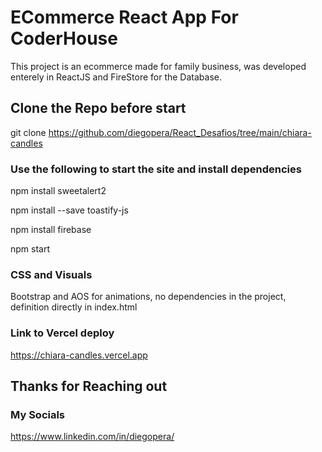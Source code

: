 # ECommerce React App For CoderHouse

This project is an ecommerce made for family business, was developed enterely in ReactJS and FireStore for the Database.

## Clone the Repo before start

git clone https://github.com/diegopera/React_Desafios/tree/main/chiara-candles

### Use the following to start the site and install dependencies

npm install sweetalert2

npm install --save toastify-js

npm install firebase

npm start

### CSS and Visuals

Bootstrap and AOS for animations, no dependencies in the project, definition directly in index.html

### Link to Vercel deploy

https://chiara-candles.vercel.app

## Thanks for Reaching out

### My Socials

https://www.linkedin.com/in/diegopera/